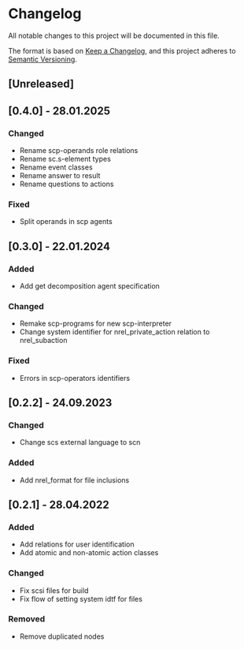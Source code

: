 # Changelog
All notable changes to this project will be documented in this file.

The format is based on [Keep a Changelog](https://keepachangelog.com/en/1.0.0/),
and this project adheres to [Semantic Versioning](https://semver.org/spec/v2.0.0.html).

## [Unreleased]

## [0.4.0] - 28.01.2025

### Changed

- Rename scp-operands role relations
- Rename sc.s-element types
- Rename event classes
- Rename answer to result
- Rename questions to actions

### Fixed

- Split operands in scp agents

## [0.3.0] - 22.01.2024

### Added 

- Add get decomposition agent specification

### Changed

- Remake scp-programs for new scp-interpreter
- Change system identifier for nrel_private_action relation to nrel_subaction

### Fixed

- Errors in scp-operators identifiers

## [0.2.2] - 24.09.2023

### Changed

- Change scs external language to scn

### Added

- Add nrel_format for file inclusions

## [0.2.1] - 28.04.2022

### Added

- Add relations for user identification
- Add atomic and non-atomic action classes

### Changed

- Fix scsi files for build
- Fix flow of setting system idtf for files

### Removed

- Remove duplicated nodes
